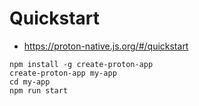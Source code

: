 # Quickstart #

* https://proton-native.js.org/#/quickstart

```
npm install -g create-proton-app
create-proton-app my-app
cd my-app
npm run start
```
